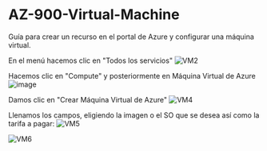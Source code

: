# AZ-900-Virtual-Machine
Guía para crear un recurso en el portal de Azure y configurar una máquina virtual.

En el menú hacemos clic en "Todos los servicios"
![VM2](https://user-images.githubusercontent.com/106035353/174952710-c4ca367f-9229-4406-8ccb-ac1ad4796221.png)

Hacemos clic en "Compute" y posteriormente en Máquina Virtual de Azure
![image](https://user-images.githubusercontent.com/106035353/174952842-46ef4a3a-dc14-46f9-be68-31b408a08486.png)

Damos clic en "Crear Máquina Virtual de Azure"
![VM4](https://user-images.githubusercontent.com/106035353/175203235-e703ac55-8bb4-4af5-ba0e-a27041445a7c.png)

Llenamos los campos, eligiendo la imagen o el SO que se desea así como la tarifa a pagar:
![VM5](https://user-images.githubusercontent.com/106035353/175203438-5e16a940-a73b-4a26-8255-241661815fc9.png)

![VM6](https://user-images.githubusercontent.com/106035353/175203447-2a6add3a-e354-48f4-b49a-318f275be917.png)



